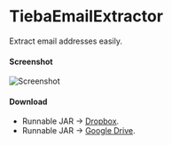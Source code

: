 # TiebaEmailExtractor
Extract email addresses easily.

#### Screenshot

![Screenshot](/path/to/img.jpg)

#### Download

* Runnable JAR -> [Dropbox](https://www.dropbox.com/s/l7dkoy6gtugp6cv/TiebaEmailExtractor.jar).
* Runnable JAR -> [Google Drive](https://drive.google.com/file/d/0B_-0A4yjEnvMOUhvbDRRZGVyTVE/view?usp=sharing).